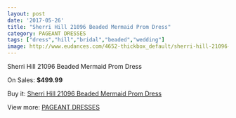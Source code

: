```yaml
---
layout: post
date: '2017-05-26'
title: "Sherri Hill 21096 Beaded Mermaid Prom Dress"
category: PAGEANT DRESSES
tags: ["dress","hill","bridal","beaded","wedding"]
image: http://www.eudances.com/4652-thickbox_default/sherri-hill-21096-beaded-mermaid-prom-dress.jpg
---
```

Sherri Hill 21096 Beaded Mermaid Prom Dress

On Sales: **$499.99**
<a href="https://www.eudances.com/en/pageant-dresses/1567-sherri-hill-21096-beaded-mermaid-prom-dress.html"><amp-img layout="responsive" width="600" height="600" src="//www.eudances.com/4652-thickbox_default/sherri-hill-21096-beaded-mermaid-prom-dress.jpg" alt="Sherri Hill 21096 Beaded Mermaid Prom Dress 0" /></a>

Buy it: [Sherri Hill 21096 Beaded Mermaid Prom Dress](https://www.eudances.com/en/pageant-dresses/1567-sherri-hill-21096-beaded-mermaid-prom-dress.html "Sherri Hill 21096 Beaded Mermaid Prom Dress")

View more: [PAGEANT DRESSES](https://www.eudances.com/en/16-pageant-dresses "PAGEANT DRESSES")